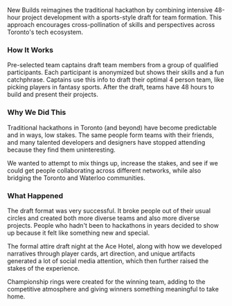 New Builds reimagines the traditional hackathon by combining intensive 48-hour project development with a sports-style draft for team formation. This approach encourages cross-pollination of skills and perspectives across Toronto's tech ecosystem.

### How It Works 

Pre-selected team captains draft team members from a group of qualified participants. Each participant is anonymized but shows their skills and a fun catchphrase. Captains use this info to draft their optimal 4 person team, like picking players in fantasy sports. After the draft, teams have 48 hours to build and present their projects.

### Why We Did This 

Traditional hackathons in Toronto (and beyond) have become predictable and in ways, low stakes. The same people form teams with their friends, and many talented developers and designers have stopped attending because they find them uninteresting.

We wanted to attempt to mix things up, increase the stakes, and see if we could get people collaborating across different networks, while also bridging the Toronto and Waterloo communities.

### What Happened 

The draft format was very successful. It broke people out of their usual circles and created both more diverse teams and also more diverse projects. People who hadn't been to hackathons in years decided to show up because it felt like something new and special.

The formal attire draft night at the Ace Hotel, along with how we developed narratives through player cards, art direction, and unique artifacts generated a lot of social media attention, which then further raised the stakes of the experience.

Championship rings were created for the winning team, adding to the competitive atmosphere and giving winners something meaningful to take home.